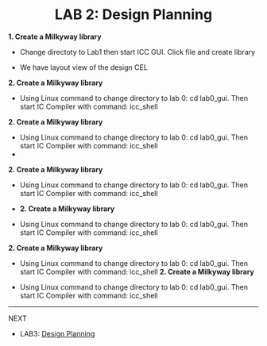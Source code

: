 <div align="center">

<h1>LAB 2: Design Planning</h1>
</div>

**1. Create a Milkyway library** 

- Change directoty to Lab1 then start ICC GUI. Click file and create library


- We have layout view of the design CEL


**2. Create a Milkyway library** 

- Using Linux command to change directory to lab 0: cd lab0_gui. Then start IC Compiler with command: icc_shell

**2. Create a Milkyway library** 

- Using Linux command to change directory to lab 0: cd lab0_gui. Then start IC Compiler with command: icc_shell
-
**2. Create a Milkyway library** 

- Using Linux command to change directory to lab 0: cd lab0_gui. Then start IC Compiler with command: icc_shell

- **2. Create a Milkyway library** 

- Using Linux command to change directory to lab 0: cd lab0_gui. Then start IC Compiler with command: icc_shell

**2. Create a Milkyway library** 

- Using Linux command to change directory to lab 0: cd lab0_gui. Then start IC Compiler with command: icc_shell
  **2. Create a Milkyway library** 

- Using Linux command to change directory to lab 0: cd lab0_gui. Then start IC Compiler with command: icc_shell
---
NEXT
- LAB3: [Design Planning](https://github.com/trong420/icc/tree/main/lab3_placement)
